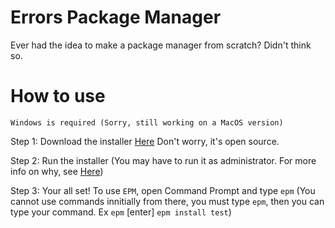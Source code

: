 # Errors Package Manager
Ever had the idea to make a package manager from scratch? Didn't think so.


# How to use
`Windows is required (Sorry, still working on a MacOS version)`

Step 1: Download the installer [Here](https://github.com/ThatError404/EPM/releases/download/Dev-Build-1/installer.exe) Don't worry, it's open source.

Step 2: Run the installer (You may have to run it as administrator. For more info on why, see [Here](https://github.com/ThatError404/EPM/blob/main/More%20Info/info.md))

Step 3: Your all set! To use `EPM`, open Command Prompt and type `epm` (You cannot use commands innitially from there, you must type `epm`, then you can type your command. Ex `epm` [enter] `epm install test`)